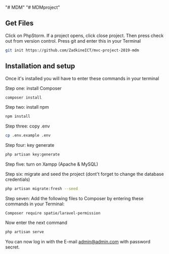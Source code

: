 "# MDM" 
"# MDMproject" 

## Get Files
Click on PhpStorm. If a project opens, click close project. Then press check out from version control. Press git and enter this in your  Terminal
```bash
git init https://github.com/ZadkineICT/mvc-project-2019-mdm
```

## Installation and setup
Once it's installed you will have to enter these commands in your terminal

Step one: install Composer
```bash
composer install
```

Step two: install npm
```bash
npm install
```

Step three: copy .env
```bash
cp .env.example .env
```

Step four: key generate
```bash
php artisan key:generate
```
Step five: turn on Xampp (Apache & MySQL)
 
Step six: migrate and seed the project (dont't forget to change the database credentials)
```bash
php artisan migrate:fresh --seed
```

Step seven: Add the following files to Composer by entering these commands in your Terminal:
```
Composer require spatie/laravel-permission
``` 

Now enter the next command 
```bash
php artisan serve
```
You can now log in with the E-mail admin@admin.com with password secret.
